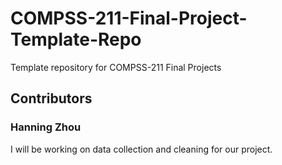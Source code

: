 # COMPSS-211-Final-Project-Template-Repo
Template repository for COMPSS-211 Final Projects

## Contributors

### Hanning Zhou
I will be working on data collection and cleaning for our project.

